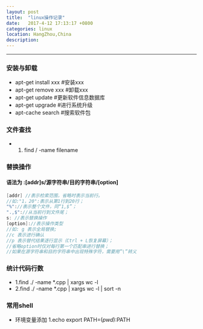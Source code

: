 ```yaml
---
layout: post
title:  "linux操作记录"
date:   2017-4-12 17:13:17 +0800
categories: linux 
location: HangZhou,China 
description:  
---
```

---

### 安装与卸载
* apt-get install xxx #安装xxx
* apt-get remove xxx  #卸载xxx
* apt-get update      #更新软件信息数据库 
* apt-get upgrade     #进行系统升级 
* apt-cache search    #搜索软件包 
### 文件查找
* 1. find / -name filename 
### 替换操作    
#### 语法为 :[addr]s/源字符串/目的字符串/[option]
```c++
[addr] //表示检索范围，省略时表示当前行。
//如:"1，20":表示从第1行到20行；
"%"://表示整个文件，同“1,$”；
".,$"://从当前行到文件尾；
s: //表示替换操作
[option]://表示操作类型
//如: g 表示全局替换; 
//c 表示进行确认
//p 表示替代结果逐行显示（Ctrl + L恢复屏幕）；
//省略option时仅对每行第一个匹配串进行替换；
//如果在源字符串和目的字符串中出现特殊字符，需要用”\”转义
```
### 统计代码行数
* 1.find ./ -name *.cpp | xargs wc -l
* 2.find ./ -name *.cpp | xargs wc -l | sort -n
### 常用shell

* 环境变量添加 1.echo export PATH=$(pwd):$PATH
